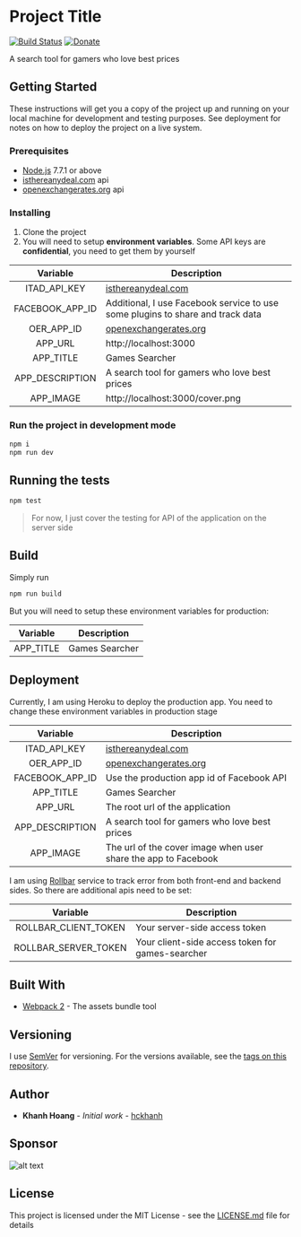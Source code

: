 # Project Title

[![Build Status](https://travis-ci.org/hckhanh/games-searcher.svg?branch=master)](https://travis-ci.org/hckhanh/games-searcher)
[![Donate](https://img.shields.io/badge/Donate-PayPal-green.svg)](https://www.paypal.me/hckhanh/5)

A search tool for gamers who love best prices

## Getting Started

These instructions will get you a copy of the project up and running on your local machine for development and testing purposes.
See deployment for notes on how to deploy the project on a live system.

### Prerequisites

* [Node.js](https://nodejs.org/en/) 7.7.1 or above
* [isthereanydeal.com](https://isthereanydeal.com/) api
* [openexchangerates.org](https://openexchangerates.org/) api

### Installing

1. Clone the project
1. You will need to setup **environment variables**. Some API keys are **confidential**, you need to get them by yourself

|     Variable    | Description                                                                    |
|:---------------:|--------------------------------------------------------------------------------|
|   ITAD_API_KEY  | [isthereanydeal.com](https://isthereanydeal.com/)                              |
| FACEBOOK_APP_ID | Additional, I use Facebook service to use some plugins to share and track data |
|    OER_APP_ID   | [openexchangerates.org](https://openexchangerates.org/)                        |
|     APP_URL     | http://localhost:3000                                                          |
|    APP_TITLE    | Games Searcher                                                                 |
| APP_DESCRIPTION | A search tool for gamers who love best prices                                  |
|    APP_IMAGE    | http://localhost:3000/cover.png                                         |

### Run the project in development mode

```bash
npm i
npm run dev
```

## Running the tests

```bash
npm test
```

> For now, I just cover the testing for API of the application on the server side

## Build

Simply run

```bash
npm run build
```

But you will need to setup these environment variables for production:

|      Variable     | Description                                       |
|:-----------------:|---------------------------------------------------|
|     APP_TITLE     | Games Searcher                                    |

## Deployment

Currently, I am using Heroku to deploy the production app. You need to change these environment variables in production stage

|     Variable    | Description                                                    |
|:---------------:|----------------------------------------------------------------|
|   ITAD_API_KEY  | [isthereanydeal.com](https://isthereanydeal.com/)              |
|    OER_APP_ID   | [openexchangerates.org](https://openexchangerates.org/)        |
| FACEBOOK_APP_ID | Use the production app id of Facebook API                      |
|    APP_TITLE    | Games Searcher                                                 |
|     APP_URL     | The root url of the application                                |
| APP_DESCRIPTION | A search tool for gamers who love best prices                  |
|    APP_IMAGE    | The url of the cover image when user share the app to Facebook |

I am using [Rollbar](https://rollbar.com/) service to track error from both front-end and backend sides.
So there are additional apis need to be set:

|       Variable       | Description                                      |
|:--------------------:|--------------------------------------------------|
| ROLLBAR_CLIENT_TOKEN | Your server-side access token                    |
| ROLLBAR_SERVER_TOKEN | Your client-side access token for games-searcher |

## Built With

* [Webpack 2](https://webpack.js.org/) - The assets bundle tool

## Versioning

I use [SemVer](http://semver.org/) for versioning. For the versions available, see the [tags on this repository](https://github.com/hckhanh/games-searcher/tags).

## Author

* **Khanh Hoang** - *Initial work* - [hckhanh](https://github.com/hckhanh)

## Sponsor

![alt text](https://camo.githubusercontent.com/42519bdd81645a575919672d19c6291696219fbf/68747470733a2f2f692e696d6775722e636f6d2f6a61674e33384a2e706e67)

## License

This project is licensed under the MIT License - see the [LICENSE.md](LICENSE.md) file for details
